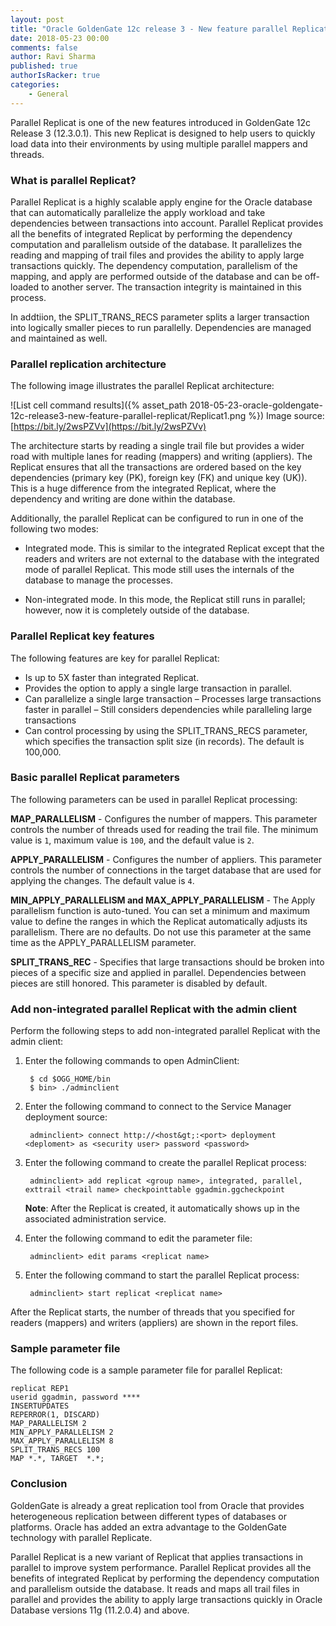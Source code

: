 ```yaml
---
layout: post
title: "Oracle GoldenGate 12c release 3 - New feature parallel Replicat"
date: 2018-05-23 00:00
comments: false
author: Ravi Sharma
published: true
authorIsRacker: true
categories:
    - General
---
```


Parallel Replicat is one of the new features introduced in GoldenGate 12c
Release 3 (12.3.0.1). This new Replicat is designed to help users to quickly
load data into their environments by using multiple parallel mappers and threads.

<!-- more -->

### What is parallel Replicat?

Parallel Replicat is a highly scalable apply engine for the Oracle database that
can automatically parallelize the apply workload and take dependencies between
transactions into account. Parallel Replicat provides all the benefits of
integrated Replicat by performing the dependency computation and parallelism
outside of the database. It parallelizes the reading and mapping of trail files
and provides the ability to apply large transactions quickly. The dependency
computation, parallelism of the mapping, and apply are performed outside of the
database and can be off-loaded to another server. The transaction integrity is
maintained in this process.

In addtiion, the SPLIT\_TRANS_RECS parameter splits a larger transaction into
logically smaller pieces to run parallelly. Dependencies are managed and
maintained as well.


### Parallel replication architecture

The following image illustrates the parallel Replicat architecture:

![List cell command results]({% asset_path 2018-05-23-oracle-goldengate-12c-release3-new-feature-parallel-replicat/Replicat1.png %})
Image source: [https://bit.ly/2wsPZVv](https://bit.ly/2wsPZVv)

The architecture starts by reading a single trail file but provides a wider road
with multiple lanes for reading (mappers) and writing (appliers). The Replicat
ensures that all the transactions are ordered based on the key dependencies
(primary key (PK), foreign key (FK) and unique key (UK)). This is a huge
difference from the integrated Replicat, where the dependency and writing are
done within the database.

Additionally, the parallel Replicat can be configured to run in one of the
following two modes:

- Integrated mode.  This is similar to the integrated Replicat except that the
readers and writers are not external to the database with the integrated mode
of parallel Replicat. This mode still uses the internals of the database to
manage the processes.

- Non-integrated mode. In this mode, the Replicat still runs in parallel;
however, now it is completely outside of the database.

### Parallel Replicat key features

The following features are key for parallel Replicat:

- Is up to 5X faster than integrated Replicat.
- Provides the option to apply a single large transaction in parallel.
- Can parallelize a single large transaction
  –	Processes large transactions faster in parallel
  –	Still considers dependencies while paralleling large transactions
- Can control processing by using the SPLIT\_TRANS_RECS parameter, which
  specifies the transaction split size (in records). The default is 100,000.

### Basic parallel Replicat parameters

The following parameters can be used in parallel Replicat processing:

**MAP_PARALLELISM** - Configures the number of mappers. This parameter controls
the number of threads used for reading the trail file. The minimum value is
``1``, maximum value is ``100``, and the default value is ``2``.

**APPLY_PARALLELISM** - Configures the number of appliers. This parameter
controls the number of connections in the target database that are used for
applying the changes. The default value is ``4``.

**MIN\_APPLY_PARALLELISM and MAX\_APPLY_PARALLELISM** - The Apply parallelism
function is auto-tuned. You can set a minimum and maximum value to define the
ranges in which the Replicat automatically adjusts its parallelism. There are
no defaults. Do not use this parameter at the same time as the APPLY_PARALLELISM
parameter.

**SPLIT\_TRANS_REC** - Specifies that large transactions should be broken into
pieces of a specific size and applied in parallel. Dependencies between pieces
are still honored. This parameter is disabled by default.


### Add non-integrated parallel Replicat with the admin client

Perform the following steps to add non-integrated parallel Replicat with the
admin client:

1. Enter the following commands to open AdminClient:

        $ cd $OGG_HOME/bin
        $ bin> ./adminclient

2. Enter the following command to connect to the Service Manager deployment source:

        adminclient> connect http://<host&gt;:<port> deployment <deploment> as <security user> password <password>

3. Enter the following command to create the parallel Replicat process:

        adminclient> add replicat <group name>, integrated, parallel, exttrail <trail name> checkpointtable ggadmin.ggcheckpoint

   **Note**: After the Replicat is created, it automatically shows up in the associated administration service.

4. Enter the following command to edit the parameter file:

        adminclient> edit params <replicat name>

5. Enter the following command to start the parallel Replicat process:

        adminclient> start replicat <replicat name>

After the Replicat starts, the number of threads that you specified for readers
(mappers) and writers (appliers) are shown in the report files.

### Sample parameter file

The following code is a sample parameter file for parallel Replicat:

    replicat REP1
    userid ggadmin, password ****
    INSERTUPDATES
    REPERROR(1, DISCARD)
    MAP_PARALLELISM 2
    MIN_APPLY_PARALLELISM 2
    MAX_APPLY_PARALLELISM 8
    SPLIT_TRANS_RECS 100
    MAP *.*, TARGET  *.*;

### Conclusion

GoldenGate is already a great replication tool from Oracle that provides
heterogeneous replication between different types of databases or platforms.
Oracle has added  an extra advantage to the GoldenGate technology with parallel
Replicate.

Parallel Replicat is a new variant of Replicat that applies transactions in
parallel to improve system performance. Parallel Replicat provides all the
benefits of integrated Replicat by performing the dependency computation and
parallelism outside the database. It reads  and maps  all trail files in
parallel and provides the ability to apply large transactions quickly in Oracle
Database versions 11g (11.2.0.4) and above.

